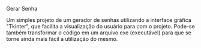 Gerar Senha

Um simples projeto de um gerador de senhas utilizando a interface gráfica "Tkinter", que facilita a visualização do usuário para com o projeto. Pode-se também
transformar o código em um arquivo exe (executável) para que se torne ainda mais fácil a utilização do mesmo.
